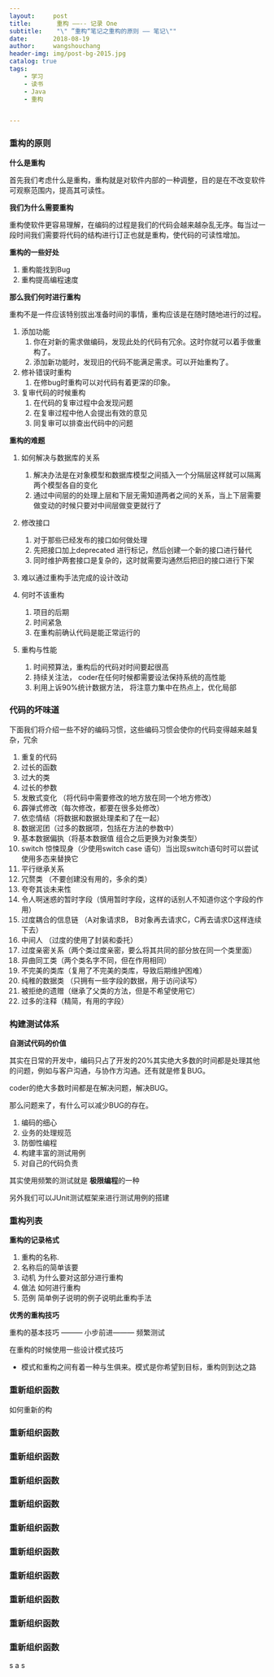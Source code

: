```yaml
---
layout:     post
title:       重构 ——-- 记录 One
subtitle:    "\" ”重构“笔记之重构的原则 —— 笔记\""
date:       2018-08-19
author:     wangshouchang
header-img: img/post-bg-2015.jpg
catalog: true
tags:
    - 学习
    - 读书
    - Java
    - 重构


---
```


### 重构的原则

**什么是重构**

  首先我们考虑什么是重构，重构就是对软件内部的一种调整，目的是在不改变软件可观察范围内，提高其可读性。

**我们为什么需要重构**

  重构使软件更容易理解，在编码的过程是我们的代码会越来越杂乱无序。每当过一段时间我们需要将代码的结构进行订正也就是重构，使代码的可读性增加。

**重构的一些好处**

1. 重构能找到Bug
2. 重构提高编程速度

**那么我们何时进行重构**

重构不是一件应该特别拔出准备时间的事情，重构应该是在随时随地进行的过程。

1. 添加功能
   1. 你在对新的需求做编码，发现此处的代码有冗余。这时你就可以着手做重构了。
   2. 添加新功能时，发现旧的代码不能满足需求。可以开始重构了。
2. 修补错误时重构
   1. 在修bug时重构可以对代码有着更深的印象。
3. 复审代码的时候重构
   1. 在代码的复审过程中会发现问题
   2. 在复审过程中他人会提出有效的意见
   3. 同复审可以排查出代码中的问题

**重构的难题**

1. 如何解决与数据库的关系

   1. 解决办法是在对象模型和数据库模型之间插入一个分隔层这样就可以隔离两个模型各自的变化
   2. 通过中间层的的处理上层和下层无需知道两者之间的关系，当上下层需要做变动的时候只要对中间层做变更就行了

2. 修改接口

   1. 对于那些已经发布的接口如何做处理
   2. 先把接口加上deprecated 进行标记，然后创建一个新的接口进行替代
   3. 同时维护两套接口是复杂的，这时就需要沟通然后把旧的接口进行下架

3. 难以通过重构手法完成的设计改动

4. 何时不该重构

   1.  项目的后期
   2. 时间紧急
   3. 在重构前确认代码是能正常运行的

5. 重构与性能

   1. 时间预算法，重构后的代码对时间要起很高
   2. 持续关注法， coder在任何时候都需要设法保持系统的高性能
   3. 利用上诉90%统计数据方法， 将注意力集中在热点上，优化局部


### 代码的坏味道

下面我们将介绍一些不好的编码习惯，这些编码习惯会使你的代码变得越来越复杂，冗余

1. 重复的代码
2. 过长的函数
3. 过大的类
4. 过长的参数
5. 发散式变化 （将代码中需要修改的地方放在同一个地方修改）
6. 霹弹式修改（每次修改，都要在很多处修改）
7. 依恋情结（将数据和数据处理柔和了在一起）
8. 数据泥团（过多的数据项，包括在方法的参数中）
9. 基本数据偏执（将基本数据值 组合之后更换为对象类型）
10. switch 惊悚现身（少使用switch case 语句）当出现switch语句时可以尝试使用多态来替换它
11. 平行继承关系 
12. 冗赘类 （不要创建没有用的，多余的类）
13. 夸夸其谈未来性
14. 令人啊迷惑的暂时字段（慎用暂时字段，这样的话别人不知道你这个字段的作用）
15. 过度耦合的信息链 （A对象请求B， B对象再去请求C，C再去请求D这样连续下去）
16. 中间人 （过度的使用了封装和委托） 
17. 过度亲密关系（两个类过度亲密，要么将其共同的部分放在同一个类里面）
18. 异曲同工类（两个类名字不同，但在作用相同）
19. 不完美的类库（复用了不完美的类库，导致后期维护困难）
20. 纯稚的数据类 （只拥有一些字段的数据，用于访问读写）
21. 被拒绝的遗赠（继承了父类的方法，但是不希望使用它）
22. 过多的注释（精简，有用的字段）



### 构建测试体系

**自测试代码的价值**

   其实在日常的开发中，编码只占了开发的20%其实绝大多数的时间都是处理其他的问题，例如与客户沟通，与协作方沟通。还有就是修复BUG。

coder的绝大多数时间都是在解决问题，解决BUG。

那么问题来了，有什么可以减少BUG的存在。

1. 编码的细心
2. 业务的处理规范
3. 防御性编程
4. 构建丰富的测试用例
5. 对自己的代码负责

其实使用频繁的测试就是 **极限编程**的一种

另外我们可以JUnit测试框架来进行测试用例的搭建

###  重构列表

**重构的记录格式**

1. 重构的名称. 
2. 名称后的简单该要
3. 动机  为什么要对这部分进行重构
4. 做法 如何进行重构
5. 范例  简单例子说明的例子说明此重构手法

**优秀的重构技巧**

重构的基本技巧 ——— 小步前进——— 频繁测试

在重构的时候使用一些设计模式技巧

- 模式和重构之间有着一种与生俱来。模式是你希望到目标，重构则到达之路





### 重新组织函数 



如何重新的构



### 重新组织函数 

### 重新组织函数 

### 重新组织函数 

### 重新组织函数 

### 重新组织函数 

### 重新组织函数 

### 重新组织函数 

### 重新组织函数 

### 重新组织函数 

### 重新组织函数 

 s a s